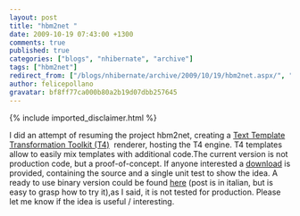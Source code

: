 ```yaml
---
layout: post
title: "hbm2net "
date: 2009-10-19 07:43:00 +1300
comments: true
published: true
categories: ["blogs", "nhibernate", "archive"]
tags: ["hbm2net"]
redirect_from: ["/blogs/nhibernate/archive/2009/10/19/hbm2net.aspx/", "/blogs/nhibernate/archive/2009/10/19/hbm2net.html"]
author: felicepollano
gravatar: bf8ff77ca000b80a2b19d07dbb257645
---
```

{% include imported_disclaimer.html %}
<p>I did an attempt of resuming the project hbm2net, creating a <a href="http://msdn.microsoft.com/en-us/library/bb126445.aspx" target="_blank">Text Template Transformation Toolkit (T4)</a>&nbsp; renderer, hosting the T4 engine. T4 templates allow to easily mix templates with additional code.The current version is not production code, but a proof-of-concept. If anyone interested a <a href="http://cid-b8821720666a55e7.skydrive.live.com/self.aspx/.Public/NHibernate.Tool.hbm2net.zip">download</a> is provided, containing the source and a single unit test to show the idea. A ready to use binary version could be found <a href="http://www.felicepollano.com/post/hbm2net-tentativo-di-resurrezione.aspx">here</a> (post is in italian, but is easy to grasp how to try it),as I said, it is not tested for production. Please let me know if the idea is useful / interesting.</p>

